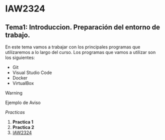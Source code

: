 # IAW2324
## Tema1: Introduccion. Preparación del entorno de trabajo.


En este tema vamos a trabajar con los principales programas
que utilizaremos a lo largo del curso.
Los programas que vamos a utilizar son los siguientes:
- Git
- Visual Studio Code
- Docker
- VirtualBox 

> [!WARNING]
> Ejemplo de Aviso

*_Practicas_*
1. **Practica 1**
2. **Practica 2**
3. [IAW2324](https://dapla365.github.io/IAW2324/)

